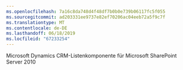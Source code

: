 ```yaml
---
ms.openlocfilehash: 7a16c8da748d4f48df7b0b0e739b06117fc5f055
ms.sourcegitcommit: ad203331ee9737e82ef70206ac04eeb72a5f9c7f
ms.translationtype: MT
ms.contentlocale: de-DE
ms.lasthandoff: 06/18/2019
ms.locfileid: "67233254"
---
```

Microsoft Dynamics CRM-Listenkomponente für Microsoft SharePoint Server 2010
